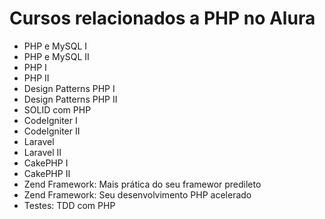 # Cursos relacionados a PHP no Alura
- PHP e MySQL I
- PHP e MySQL II
- PHP I
- PHP II
- Design Patterns PHP I
- Design Patterns PHP II
- SOLID com PHP
- CodeIgniter I
- CodeIgniter II
- Laravel
- Laravel II
- CakePHP I
- CakePHP II
- Zend Framework: Mais prática do seu framewor predileto
- Zend Framework: Seu desenvolvimento PHP acelerado
- Testes: TDD com PHP


